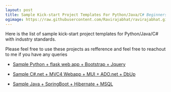 ```yaml
---
layout: post
title: Sample Kick-start Project Templates For Python/Java/C# Beginners
ogimage: https://raw.githubusercontent.com/Ravirajabhat/ravirajabhat.github.io/master/images/landscape-tree-nature-forest-path-branch-light-plant-sky-sun-sunrise-photography-sunlight-morning-leaf-atmosphere-evening-autumn-yellow-woodland-phenomenon-stock-photography-woody-pl[1].jpg
---
```

Here is the list of sample kick-start project templates for Python/Java/C# with industry standards. 

Please feel free to use these projects as refference and feel free to reachout to me if you have any queries

* [Sample Python + flask web app + Bootstrap + Jquery](https://gitlab.com/ravirajbhat154/FlaskSamples)

* [Sample C#.net + MVC4 Webapp + MUI + ADO.net + DbUp](https://gitlab.com/ravirajbhat154/MUI-MVC4-ADO.net-SAMPLE)

* [Sample Java + SpringBoot + Hibernate + MSQL ](https://gitlab.com/ravirajbhat154/Samle-FlightBooking-SpringBootAPI-Java-MSQL)
